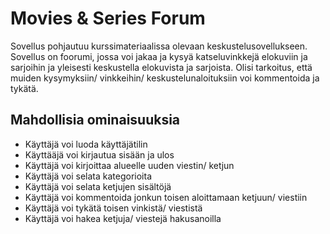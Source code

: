 # Movies & Series Forum


Sovellus pohjautuu kurssimateriaalissa olevaan keskustelusovellukseen. Sovellus on foorumi, jossa voi jakaa ja kysyä katseluvinkkejä elokuviin ja sarjoihin ja yleisesti keskustella elokuvista ja sarjoista. Olisi tarkoitus, että muiden kysymyksiin/ vinkkeihin/ keskustelunaloituksiin voi kommentoida ja tykätä.


## Mahdollisia ominaisuuksia
- Käyttäjä voi luoda käyttäjätilin
- Käyttääjä voi kirjautua sisään ja ulos
- Käyttäjä voi kirjoittaa alueelle uuden viestin/ ketjun
- Käyttäjä voi selata kategorioita
- Käyttäjä voi selata ketjujen sisältöjä
- Käyttäjä voi kommentoida jonkun toisen aloittamaan ketjuun/ viestiin
- Käyttäjä voi tykätä toisen vinkistä/ viestistä
- Käyttäjä voi hakea ketjuja/ viestejä hakusanoilla
